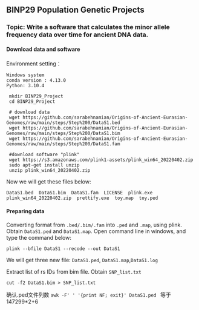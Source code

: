 ## BINP29 Population Genetic Projects 
### Topic: Write a software that calculates the minor allele frequency data over time for ancient DNA data.   

#### Download data and software
Environment setting：   
```
Windows system
conda version : 4.13.0  
Python: 3.10.4  
```

```
 mkdir BINP29_Project
 cd BINP29_Project
 
 # download data 
 wget https://github.com/sarabehnamian/Origins-of-Ancient-Eurasian-Genomes/raw/main/steps/Step%200/DataS1.bed
 wget https://github.com/sarabehnamian/Origins-of-Ancient-Eurasian-Genomes/raw/main/steps/Step%200/DataS1.bim
 wget https://github.com/sarabehnamian/Origins-of-Ancient-Eurasian-Genomes/raw/main/steps/Step%200/DataS1.fam 
 
 #download software "plink"
 wget https://s3.amazonaws.com/plink1-assets/plink_win64_20220402.zip                                                                    
 sudo apt-get install unzip
 unzip plink_win64_20220402.zip
 ```

Now we will get these files below:  
```
DataS1.bed  DataS1.bim  DataS1.fam  LICENSE  plink.exe  plink_win64_20220402.zip  prettify.exe  toy.map  toy.ped
```

#### Preparing data
Converting format from `.bed/.bim/.fam` into `.ped` and `.map`, using plink. Obtain `DataS1.ped` and `DataS1.map`. 
Open command line in windows, and type the command below:  
```
plink --bfile DataS1 --recode --out DataS1 
```
We will get three new file: `DataS1.ped`, `DataS1.map`,`DataS1.log`  

Extract list of rs IDs from bim file. Obtain `SNP_list.txt`
```
cut -f2 DataS1.bim > SNP_list.txt 
```


确认.ped文件列数 `awk -F' ' '{print NF; exit}' DataS1.ped `   等于147299*2+6  

 
